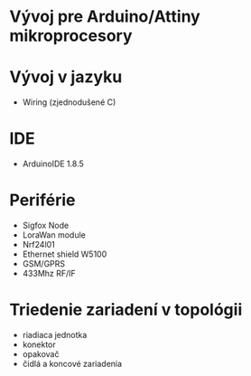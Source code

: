 # Vývoj pre Arduino/Attiny mikroprocesory

# Vývoj v jazyku
* Wiring (zjednodušené C)

# IDE
* ArduinoIDE 1.8.5

# Periférie
* Sigfox Node
* LoraWan module
* Nrf24l01
* Ethernet shield W5100
* GSM/GPRS
* 433Mhz RF/IF

# Triedenie zariadení v topológii
* riadiaca jednotka
* konektor
* opakovač
* čidlá a koncové zariadenia
